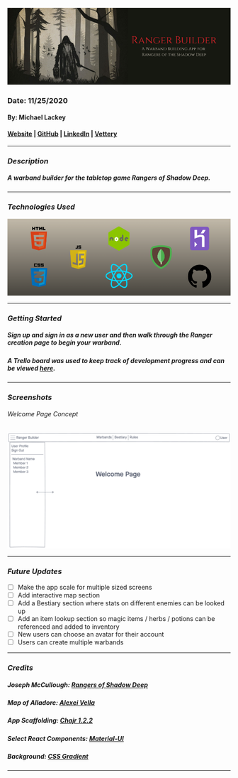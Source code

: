 ![Ranger Builder](public/images/readme/banner.png)

### Date: 11/25/2020

#### By: Michael Lackey

#### [Website](https://michaellackey.com/) | [GitHub](https://github.com/mlackey9601) | [LinkedIn](https://www.linkedin.com/in/michaelglackey/) | [Vettery](https://www.vettery.com/ga/employers)
***

### ***Description***

##### A warband builder for the tabletop game Rangers of Shadow Deep.
***

### ***Technologies Used***

![Technologies Used](public/images/readme/tech-banner.png)
***

### ***Getting Started***

##### Sign up and sign in as a new user and then walk through the Ranger creation page to begin your warband.
##### A Trello board was used to keep track of development progress and can be viewed [here](https://trello.com/b/XfxdvytM).
<!-- ##### The project itself was deployed using Heroku and can be viewed [here](url). -->
***

### ***Screenshots***

###### Welcome Page Concept
![Welcome Page](public/images/readme/concepts/concept1.png)
***

### ***Future Updates***

- [ ] Make the app scale for multiple sized screens
- [ ] Add interactive map section
- [ ] Add a Bestiary section where stats on different enemies can be looked up
- [ ] Add an item lookup section so magic items / herbs / potions can be referenced and added to inventory
- [ ] New users can choose an avatar for their account
- [ ] Users can create multiple warbands
***

### ***Credits***

##### Joseph McCullough: [Rangers of Shadow Deep](https://www.drivethrurpg.com/browse/pub/11264)

##### Map of Alladore: [Alexei Vella](https://www.facebook.com/groups/199819667485240/permalink/599052670895269)

##### App Scaffolding: [Chajr 1.2.2](https://github.com/davidstinson/chajr)

##### Select React Components: [Material-UI](https://material-ui.com/)

##### Background: [CSS Gradient](https://cssgradient.io/)


***